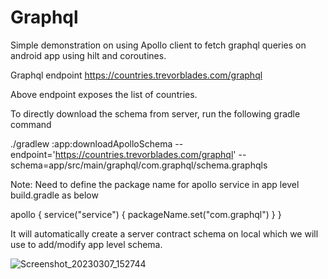 # Graphql
Simple demonstration on using Apollo client to fetch graphql queries on android app using hilt and coroutines.

Graphql endpoint
https://countries.trevorblades.com/graphql

Above endpoint exposes the list of countries.

To directly download the schema from server, run the following gradle command

./gradlew :app:downloadApolloSchema --endpoint='https://countries.trevorblades.com/graphql' --schema=app/src/main/graphql/com.graphql/schema.graphqls

Note: Need to define the package name for apollo service in app level build.gradle as below


apollo {
	service("service") {
        packageName.set("com.graphql")
    }
}

It will automatically create a server contract schema on local which we will use to add/modify app level schema.


![Screenshot_20230307_152744](https://user-images.githubusercontent.com/11647325/223388181-b34a5b08-2cf7-4cad-acb9-3e77c88200d3.png)

